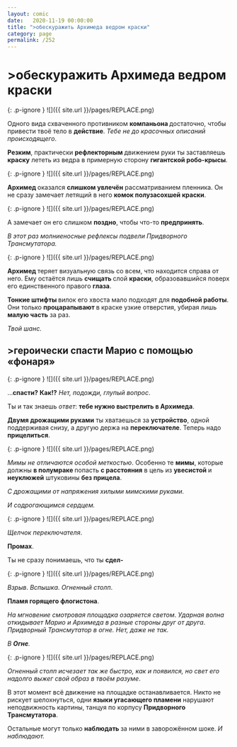 ```yaml
---
layout: comic
date:   2020-11-19 00:00:00 
title: ">обескуражить Архимеда ведром краски"
category: page
permalink: /252
---
```

# >обескуражить Архимеда ведром краски

{: .p-ignore }
![]({{ site.url }}/pages/REPLACE.png)

Одного вида схваченного противником <strong>компаньона </strong>достаточно, чтобы привести твоё тело в <strong>действие</strong>. <em>Тебе не до красочных описаний происходящего</em>.

<strong>Резким</strong>, практически <strong>рефлекторным </strong>движением руки ты заставляешь <strong>краску</strong> лететь из ведра в примерную сторону <strong>гигантской робо-крысы</strong>.

{: .p-ignore }
![]({{ site.url }}/pages/REPLACE.png)

<strong>Архимед </strong>оказался <strong>слишком увлечён</strong> рассматриванием пленника. Он не сразу замечает летящий в него <strong>комок полузасохшей краски</strong>.

{: .p-ignore }
![]({{ site.url }}/pages/REPLACE.png)

А замечает он его слишком <strong>поздно</strong>, чтобы что-то <strong>предпринять</strong>. 

<em>В этот раз молниеносные рефлексы подвели Придворного Трансмутатора.</em>

{: .p-ignore }
![]({{ site.url }}/pages/REPLACE.png)

<strong>Архимед </strong>теряет визуальную связь со всем, что находится справа от него. Ему остаётся лишь <strong>счищать </strong>слой <strong>краски</strong>, образовавшийся поверх его единственного правого <strong>глаза</strong>.

<strong>Тонкие штифты </strong>вилок его хвоста мало подходят для <strong>подобной работы</strong>. Они только <strong>процарапывают </strong>в краске узкие отверстия, убирая лишь <strong>малую часть</strong> за раз. 

<em>Твой шанс.</em>

## >героически спасти Марио с помощью «фонаря»

{: .p-ignore }
![]({{ site.url }}/pages/REPLACE.png)

…<strong>спасти?</strong> <strong>Как!?</strong> <em>Нет, подожди, глупый вопрос</em>. 

Ты и так знаешь <em>ответ</em>: <strong>тебе нужно выстрелить в Архимеда</strong>.

<strong>Двумя дрожащими руками</strong> ты хватаешься за <strong>устройство</strong>, одной поддерживая снизу, а другую держа на <strong>переключателе</strong>. Теперь надо <strong>прицелиться</strong>.

{: .p-ignore }
![]({{ site.url }}/pages/REPLACE.png)

<em>Мимы не отличаются особой меткостью</em>. Особенно те <strong>мимы</strong>, которые должны <strong>в полумраке </strong>попасть <strong>с расстояния</strong> в цель из <strong>увесистой </strong>и <strong>неуклюжей</strong> штуковины <strong>без прицела</strong>.

<em>С дрожащими от напряжения хилыми мимскими руками.</em>

<em>И содрогающимся сердцем.</em>

{: .p-ignore }
![]({{ site.url }}/pages/REPLACE.png)

<em>Щелчок переключателя</em>. 

<strong>Промах</strong>. 

Ты не сразу понимаешь, что ты <strong>сдел-</strong>

{: .p-ignore }
![]({{ site.url }}/pages/REPLACE.png)

<em>Взрыв</em>. <em>Вспышка</em>. <em>Огненный столп</em>.

<strong>Пламя горящего флогистона</strong>.

<em>На мгновение смотровая площадка озаряется светом</em>. <em>Ударная волна откидывает Марио и Архимеда в разные стороны друг от друга</em>.<em> Придворный Трансмутатор в огне. Нет, даже не так.</em>

<em>В <strong><strong>Огне</strong></strong>.</em>

{: .p-ignore }
![]({{ site.url }}/pages/REPLACE.png)

<em>Огненный столп исчезает так же быстро, как и появился, но свет его надолго выжег свой образ в твоём разуме</em>.

В этот момент всё движение на площадке останавливается. Никто не рискует шелохнуться, одни <strong>языки угасающего пламени</strong> нарушают неподвижность картины, танцуя по корпусу <strong>Придворного Трансмутатора</strong>.

Остальные могут только <strong>наблюдать </strong>за ними в заворожённом шоке. <em>И наблюдают.</em>
